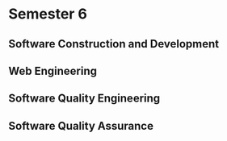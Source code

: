 # Semester 6

## Software Construction and Development
## Web Engineering
## Software Quality Engineering
## Software Quality Assurance

